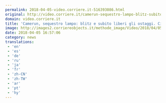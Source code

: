 ```yaml
---
permalink: 2018-04-05-video.corriere.it-516393086.html
original: http://video.corriere.it/camerun-sequestro-lampo-blitz-subito-liberi-ostaggi-ci-sono-anche-cinque-italiani/40779cc2-38b2-11e8-88e7-5b815ecb2975
domain: video.corriere.it
title: 'Camerun, sequestro lampo: blitz e subito liberi gli ostaggi. Ci sono anche cinque italiani - Corriere TV'
image: http://images2.corriereobjects.it/methode_image/Video/2018/04/05/Esteri/Foto%20Esteri%20-%20Trattate/ostaggi_ori_crop_master__0x0_512x384_fb.jpg
date: 2018-04-05 16:57:06
category: news
translations: 
 - 'en'
 - 'es'
 - 'de'
 - 'ru'
 - 'ja'
 - 'fr'
 - 'zh-CN'
 - 'zh-TW'
 - 'ar'
 - 'pt'
 - 'hy'
---
```


